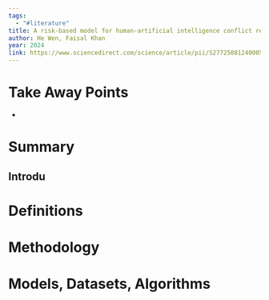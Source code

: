 ```yaml
---
tags:
  - "#literature"
title: A risk-based model for human-artificial intelligence conflict resolution in process systems
author: He Wen, Faisal Khan
year: 2024
link: https://www.sciencedirect.com/science/article/pii/S2772508124000565
---
```

# Take Away Points
- 

# Summary
## Introdu

# Definitions


# Methodology


# Models, Datasets, Algorithms

